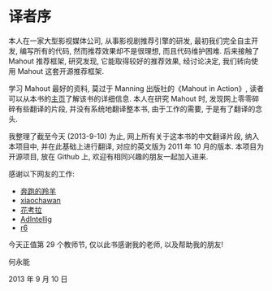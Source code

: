 # 译者序

本人在一家大型影视媒体公司, 从事影视剧推荐引擎的研发,
最初我们完全自主开发, 编写所有的代码, 然而推荐效果却不是很理想, 而且代码维护困难.
后来接触了 Mahout 推荐框架, 研究发现, 它能取得较好的推荐效果,
经讨论决定, 我们转向使用 Mahout 这套开源推荐框架.

学习 Mahout 最好的资料, 莫过于 Manning 出版社的《Mahout in Action》,
读者可以从本书的[主页](http://manning.com/owen/)了解该书的详细信息.
本人在研究 Mahout 时, 发现网上零零碎碎有些翻译的片段,
并没有系统地翻译整本书, 由于工作的需要, 于是有了翻译的念头.

我整理了截至今天 (2013-9-10) 为止, 网上所有关于这本书的中文翻译片段,
纳入本项目中, 并在此基础上进行翻译, 对应的英文版为 2011 年 10 月的版本.
本项目为开源项目, 放在 Github 上, 欢迎有相同兴趣的朋友一起加入进来.

感谢以下网友的工作:

-   [奔跑的羚羊](http://running.iteye.com/)
-   [xiaochawan](http://blog.csdn.net/xiaochawan)
-   [花考拉](http://www.cnblogs.com/colorfulkoala/)
-   [AdIntellig](http://www.adintellig.com/)
-   [r6](http://www.r66r.net/)

今天正值第 29 个教师节, 仅以此书感谢我的老师, 以及帮助我的朋友!

何永能

2013 年 9 月 10 日